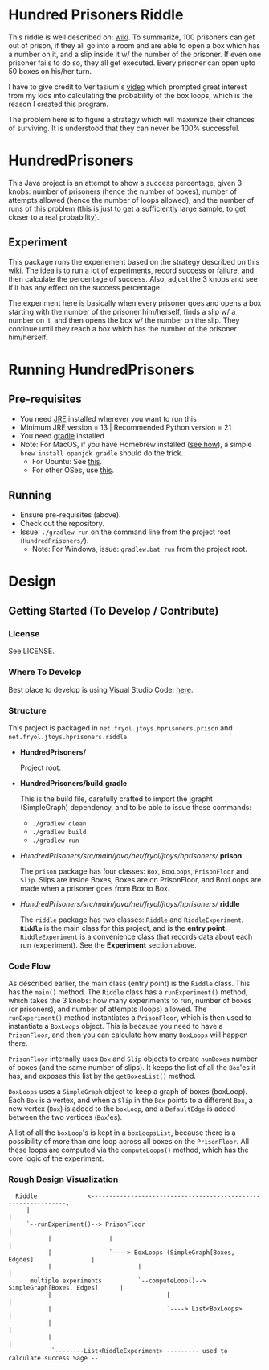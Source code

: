 # Hundred Prisoners Riddle
This riddle is well described on: [wiki](https://en.wikipedia.org/wiki/100_prisoners_problem). To summarize, 100 prisoners can get out of prison, if they all go into a room and are able to open a box which has a number on it, and a slip inside it w/ the number of the prisoner. If even one prisoner fails to do so, they all get executed. Every prisoner can open upto 50 boxes on his/her turn.

I have to give credit to Veritasium's [video](https://www.youtube.com/watch?v=iSNsgj1OCLA) which prompted great interest from my kids into calculating the probability of the box loops, which is the reason I created this program.

The problem here is to figure a strategy which will maximize their chances of surviving. It is understood that they can never be 100% successful.

# HundredPrisoners

This Java project is an attempt to show a success percentage, given 3 knobs: number of prisoners (hence the number of boxes), number of attempts allowed (hence the number of loops allowed), and the number of runs of this problem (this is just to get a sufficiently large sample, to get closer to a real probability).

## Experiment
This package runs the experiement based on the strategy described on this [wiki](https://en.wikipedia.org/wiki/100_prisoners_problem). The idea is to run a lot of experiments, record success or failure, and then calculate the percentage of success. Also, adjust the 3 knobs and see if it has any effect on the success percentage.

The experiment here is basically when every prisoner goes and opens a box starting with the number of the prisoner him/herself, finds a slip w/ a number on it, and then opens the box w/ the number on the slip. They continue until they reach a box which has the number of the prisoner him/herself.

# Running HundredPrisoners

## Pre-requisites

 * You need [JRE](https://www.java.com/en/download/manual.jsp) installed wherever you want to run this
 * Minimum JRE version = 13 | Recommended Python version = 21
 * You need [gradle](https://gradle.org/) installed 
 * Note: For MacOS, if you have Homebrew installed ([see how](https://brew.sh/)), a simple `brew install openjdk gradle` should do the trick.
   * For Ubuntu: See [this](https://linuxize.com/post/how-to-install-gradle-on-ubuntu-20-04/).
   * For other OSes, use [this](https://duckduckgo.com).

## Running

 * Ensure pre-requisites (above).
 * Check out the repository.
 * Issue: `./gradlew run` on the command line from the project root (`HundredPrisoners/`).
   * Note: For Windows, issue: `gradlew.bat run` from the project root.

# Design

## Getting Started (To Develop / Contribute)

### License

See LICENSE.

### Where To Develop

Best place to develop is using Visual Studio Code: [here](https://code.visualstudio.com/).

### Structure

This project is packaged in `net.fryol.jtoys.hprisoners.prison` and `net.fryol.jtoys.hprisoners.riddle`.

 * **HundredPrisoners/**
   
   Project root.
 
 * **HundredPrisoners/build.gradle**

   This is the build file, carefully crafted to import the jgrapht (SimpleGraph) dependency, and to be able to issue these commands:
   * `./gradlew clean`
   * `./gradlew build`
   * `./gradlew run`

 * *HundredPrisoners/src/main/java/net/fryol/jtoys/hprisoners/* **prison**
 
   The `prison` package has four classes: `Box`, `BoxLoops`, `PrisonFloor` and `Slip`. Slips are inside Boxes, Boxes are on PrisonFloor, and BoxLoops are made when a prisoner goes from Box to Box.

 * *HundredPrisoners/src/main/java/net/fryol/jtoys/hprisoners/* **riddle**
 
   The `riddle` package has two classes: `Riddle` and `RiddleExperiment`. **`Riddle`** is the main class for this project, and is the **entry point.** `RiddleExperiment` is a convenience class that records data about each run (experiment). See the **Experiment** section above.

### Code Flow
As described earlier, the main class (entry point) is the `Riddle` class. This has the `main()` method. The `Riddle` class has a `runExperiment()` method, which takes the 3 knobs: how many experiments to run, number of boxes (or prisoners), and number of attempts (loops) allowed. The `runExperiment()` method instantiates a `PrisonFloor`, which is then used to instantiate a `BoxLoops` object. This is because you need to have a `PrisonFloor`, and then you can calculate how many `BoxLoops` will happen there.

`PrisonFloor` internally uses `Box` and `Slip` objects to create `numBoxes` number of boxes (and the same number of slips). It keeps the list of all the `Box`'es it has, and exposes this list by the `getBoxesList()` method.

`BoxLoops` uses a `SimpleGraph` object to keep a graph of boxes (boxLoop). Each `Box` is a vertex, and when a `Slip` in the `Box` points to a different `Box`, a new vertex (`Box`) is added to the `boxLoop`, and a `DefaultEdge` is added between the two vertices (`Box`'es).

A list of all the `boxLoop`'s is kept in a `boxLoopsList`, because there is a possibility of more than one loop across all boxes on the `PrisonFloor`. All these loops are computed via the `computeLoops()` method, which has the core logic of the experiment.


### Rough Design Visualization
```
  Riddle              <---------------------------------------------------------------.
     |                                                                                 |
     `--runExperiment()--> PrisonFloor                                                 |
           |                |                                                          |
           |                `----> BoxLoops (SimpleGraph[Boxes, Edgdes]                |
           |                        |                                                  |
      multiple experiments          `--computeLoop()--> SimpleGraph[Boxes, Edges]      |
           |                                |                                          |
           |                                `----> List<BoxLoops>                      |
           |                                                                           |
           |                                                                           |
            `--------List<RiddleExperiment> --------- used to calculate success %age --'
```
